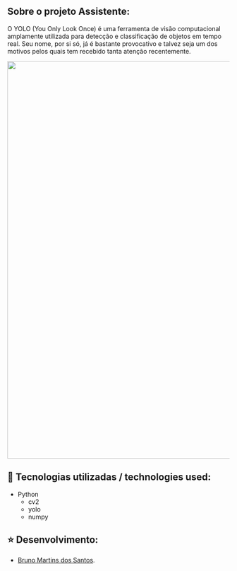 
## Sobre o projeto Assistente:

O YOLO (You Only Look Once) é uma ferramenta de visão computacional amplamente utilizada para detecção e classificação de objetos em tempo real. Seu nome, por si só, já é bastante provocativo e talvez seja um dos motivos pelos quais tem recebido tanta atenção recentemente.


<img src="/deteccao1.gif" style="width:900px">


## :rocket: Tecnologias utilizadas / technologies used:
- Python
  - cv2
  - yolo
  - numpy

## :star: Desenvolvimento:
- [Bruno Martins dos Santos](https://github.com/bnomartins).

